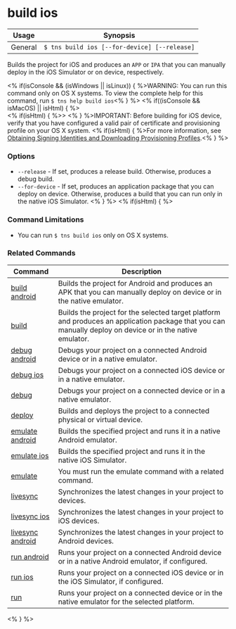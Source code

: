 build ios
==========

Usage | Synopsis
---|---
General | `$ tns build ios [--for-device] [--release]`

Builds the project for iOS and produces an `APP` or `IPA` that you can manually deploy in the iOS Simulator or on device, respectively.

<% if(isConsole && (isWindows || isLinux)) { %>WARNING: You can run this command only on OS X systems. To view the complete help for this command, run `$ tns help build ios`<% } %> 
<% if((isConsole && isMacOS) || isHtml) { %>  
<% if(isHtml) { %>> <% } %>IMPORTANT: Before building for iOS device, verify that you have configured a valid pair of certificate and provisioning profile on your OS X system. <% if(isHtml) { %>For more information, see [Obtaining Signing Identities and Downloading Provisioning Profiles](https://developer.apple.com/library/mac/recipes/xcode_help-accounts_preferences/articles/obtain_certificates_and_provisioning_profiles.html).<% } %> 

### Options
* `--release` - If set, produces a release build. Otherwise, produces a debug build.
* `--for-device` - If set, produces an application package that you can deploy on device. Otherwise, produces a build that you can run only in the native iOS Simulator.
<% } %>
<% if(isHtml) { %> 
### Command Limitations

* You can run `$ tns build ios` only on OS X systems.

### Related Commands

Command | Description
----------|----------
[build android](build-android.html) | Builds the project for Android and produces an APK that you can manually deploy on device or in the native emulator.
[build](build.html) | Builds the project for the selected target platform and produces an application package that you can manually deploy on device or in the native emulator.
[debug android](debug-android.html) | Debugs your project on a connected Android device or in a native emulator.
[debug ios](debug-ios.html) | Debugs your project on a connected iOS device or in a native emulator.
[debug](debug.html) | Debugs your project on a connected device or in a native emulator.
[deploy](deploy.html) | Builds and deploys the project to a connected physical or virtual device.
[emulate android](emulate-android.html) | Builds the specified project and runs it in a native Android emulator.
[emulate ios](emulate-ios.html) | Builds the specified project and runs it in the native iOS Simulator.
[emulate](emulate.html) | You must run the emulate command with a related command.
[livesync](livesync.html) | Synchronizes the latest changes in your project to devices.
[livesync ios](livesync-ios.html) | Synchronizes the latest changes in your project to iOS devices.
[livesync android](livesync-android.html) | Synchronizes the latest changes in your project to Android devices.
[run android](run-android.html) | Runs your project on a connected Android device or in a native Android emulator, if configured.
[run ios](run-ios.html) | Runs your project on a connected iOS device or in the iOS Simulator, if configured.
[run](run.html) | Runs your project on a connected device or in the native emulator for the selected platform.
<% } %>